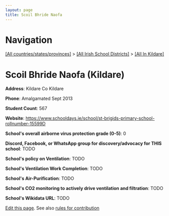 ```yaml
---
layout: page
title: Scoil Bhride Naofa
---
```

# Navigation

[[All countries/states/provinces]](../../..) > [[All Irish School Districts]](../..) > [[All In Kildare]](..)

# Scoil Bhride Naofa (Kildare)

**Address**: Kildare Co Kildare

**Phone**: Amalgamated Sept 2013

**Student Count**: 567

**Website**: <https://www.schooldays.ie/school/st-brigids-primary-school-rollnumber-15599D>

**School's overall airborne virus protection grade (0-5)**: 0

**Discord, Facebook, or WhatsApp group for discovery/advocacy for THIS school**: TODO

**School's policy on Ventilation**: TODO

**School's Ventilation Work Completion**: TODO

**School's Air-Purification**: TODO

**School's CO2 monitoring to actively drive ventilation and filtration**: TODO

**School's Wikidata URL**: TODO


[Edit this page](https://github.com/ventilate-schools/Ireland/edit/main/./Kildare/Scoil_Bhride_Naofa.md). See also [rules for contribution](../../../contribution-rules/)